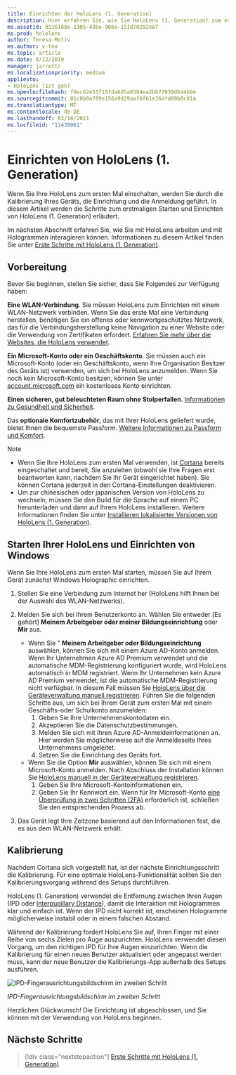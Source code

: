 ```yaml
---
title: Einrichten der HoloLens (1. Generation)
description: Hier erfahren Sie, wie Sie HoloLens (1. Generation) zum ersten Mal über ein Wi-Fi-Netzwerk mit einem Microsoft (MSA)- oder einem Azure Active Directory (AAD)-Konto einrichten.
ms.assetid: 0136188e-1305-43be-906e-151d70292e87
ms.prod: hololens
author: Teresa-Motiv
ms.author: v-tea
ms.topic: article
ms.date: 8/12/2019
manager: jarrettr
ms.localizationpriority: medium
appliesto:
- HoloLens (1st gen)
ms.openlocfilehash: f0ec62e55f15fda6d5a8304ea2bb77039d644b9e
ms.sourcegitcommit: 01c0b0a789e156a9d29aaf6f61e36dfd09b8c01a
ms.translationtype: MT
ms.contentlocale: de-DE
ms.lasthandoff: 03/16/2021
ms.locfileid: "11439061"
---
```

# <a name="set-up-your-hololens-1st-gen"></a>Einrichten von HoloLens (1. Generation)

Wenn Sie Ihre HoloLens zum ersten Mal einschalten, werden Sie durch die Kalibrierung Ihres Geräts, die Einrichtung und die Anmeldung geführt.  In diesem Artikel werden die Schritte zum erstmaligen Starten und Einrichten von HoloLens (1. Generation) erläutert.

Im nächsten Abschnitt erfahren Sie, wie Sie mit HoloLens arbeiten und mit Hologrammen interagieren können. Informationen zu diesem Artikel finden Sie unter [Erste Schritte mit HoloLens (1. Generation)](hololens1-basic-usage.md).

## <a name="before-you-start"></a>Vorbereitung

Bevor Sie beginnen, stellen Sie sicher, dass Sie Folgendes zur Verfügung haben:

**Eine WLAN-Verbindung**. Sie müssen HoloLens zum Einrichten mit einem WLAN-Netzwerk verbinden. Wenn Sie das erste Mal eine Verbindung herstellen, benötigen Sie ein offenes oder kennwortgeschütztes Netzwerk, das für die Verbindungsherstellung keine Navigation zu einer Website oder die Verwendung von Zertifikaten erfordert. [Erfahren Sie mehr über die Websites, die HoloLens verwendet](hololens-offline.md).

**Ein Microsoft-Konto oder ein Geschäftskonto**. Sie müssen auch ein Microsoft-Konto (oder ein Geschäftskonto, wenn Ihre Organisation Besitzer des Geräts ist) verwenden, um sich bei HoloLens anzumelden. Wenn Sie noch kein Microsoft-Konto besitzen, können Sie unter [account.microsoft.com](https://account.microsoft.com) ein kostenloses Konto einrichten.

**Einen sicheren, gut beleuchteten Raum ohne Stolperfallen**. [Informationen zu Gesundheit und Sicherheit](https://go.microsoft.com/fwlink/p/?LinkId=746661).

Das **optionale Komfortzubehör**, das mit Ihrer HoloLens geliefert wurde, bietet Ihnen die bequemste Passform. [Weitere Informationen zu Passform und Komfort](https://support.microsoft.com/help/12632/hololens-fit-your-hololens).

> [!NOTE]
>  
> - Wenn Sie Ihre HoloLens zum ersten Mal verwenden, ist [Cortana](hololens-cortana.md) bereits eingeschaltet und bereit, Sie anzuleiten (obwohl sie Ihre Fragen erst beantworten kann, nachdem Sie Ihr Gerät eingerichtet haben). Sie können Cortana jederzeit in den Cortana-Einstellungen deaktivieren.
> - Um zur chinesischen oder japanischen Version von HoloLens zu wechseln, müssen Sie den Build für die Sprache auf einem PC herunterladen und dann auf Ihrem HoloLens installieren. Weitere Informationen finden Sie unter [Installieren lokalisierter Versionen von HoloLens (1. Generation)](hololens1-install-localized.md).

## <a name="start-your-hololens-and-set-up-windows"></a>Starten Ihrer HoloLens und Einrichten von Windows

Wenn Sie Ihre HoloLens zum ersten Mal starten, müssen Sie auf Ihrem Gerät zunächst Windows Holographic einrichten.

1. Stellen Sie eine Verbindung zum Internet her (HoloLens hilft Ihnen bei der Auswahl des WLAN-Netzwerks).

1. Melden Sie sich bei Ihrem Benutzerkonto an. Wählen Sie entweder [Es gehört] **Meinem Arbeitgeber oder meiner Bildungseinrichtung** oder **Mir** aus.
    - Wenn Sie " **Meinem Arbeitgeber oder Bildungseinrichtung** auswählen, können Sie sich mit einem Azure AD-Konto anmelden. Wenn Ihr Unternehmen Azure AD Premium verwendet und die automatische MDM-Registrierung konfiguriert wurde, wird HoloLens automatisch in MDM registriert. Wenn Ihr Unternehmen kein Azure AD Premium verwendet, ist die automatische MDM-Registrierung nicht verfügbar. In diesem Fall müssen Sie [HoloLens über die Geräteverwaltung manuell registrieren](hololens-enroll-mdm.md#different-ways-to-enroll). Führen Sie die folgenden Schritte aus, um sich bei Ihrem Gerät zum ersten Mal mit einem Geschäfts-oder Schulkonto anzumelden:
        1. Geben Sie Ihre Unternehmenskontodaten ein.
        1. Akzeptieren Sie die Datenschutzbestimmungen.
        1. Melden Sie sich mit Ihren Azure AD-Anmeldeinformationen an. Hier werden Sie möglicherweise auf die Anmeldeseite Ihres Unternehmens umgeleitet.
        1. Setzen Sie die Einrichtung des Geräts fort.
    - Wenn Sie die Option **Mir** auswählen, können Sie sich mit einem Microsoft-Konto anmelden. Nach Abschluss der Installation können Sie [HoloLens manuell in der Geräteverwaltung registrieren](hololens-enroll-mdm.md#different-ways-to-enroll).
        1. Geben Sie Ihre Microsoft-Kontoinformationen ein.
        1. Geben Sie Ihr Kennwort ein. Wenn für Ihr Microsoft-Konto [eine Überprüfung in zwei Schritten (2FA)](https://blogs.technet.microsoft.com/microsoft_blog/2013/04/17/microsoft-account-gets-more-secure/) erforderlich ist, schließen Sie den entsprechenden Prozess ab.

1. Das Gerät legt Ihre Zeitzone basierend auf den Informationen fest, die es aus dem WLAN-Netzwerk erhält.

## <a name="calibration"></a>Kalibrierung

Nachdem Cortana sich vorgestellt hat, ist der nächste Einrichtungsschritt die Kalibrierung. Für eine optimale HoloLens-Funktionalität sollten Sie den Kalibrierungsvorgang während des Setups durchführen.

HoloLens (1. Generation) verwendet die Entfernung zwischen Ihren Augen (IPD oder [Interpupillary Distance](https://en.wikipedia.org/wiki/Interpupillary_distance)), damit die Interaktion mit Hologrammen klar und einfach ist. Wenn der IPD nicht korrekt ist, erscheinen Hologramme möglicherweise instabil oder in einem falschen Abstand.

Während der Kalibrierung fordert HoloLens Sie auf, Ihren Finger mit einer Reihe von sechs Zielen pro Auge auszurichten. HoloLens verwendet diesen Vorgang, um den richtigen IPD für Ihre Augen einzurichten. Wenn die Kalibrierung für einen neuen Benutzer aktualisiert oder angepasst werden muss, kann der neue Benutzer die Kalibrierungs-App außerhalb des Setups ausführen.

![IPD-Fingerausrichtungsbildschirm im zweiten Schritt](./images/ipd-finger-alignment-300px.jpg)

*IPD-Fingerausrichtungsbildschirm im zweiten Schritt*

Herzlichen Glückwunsch! Die Einrichtung ist abgeschlossen, und Sie können mit der Verwendung von HoloLens beginnen.

## <a name="next-steps"></a>Nächste Schritte

> [!div class="nextstepaction"]
> [Erste Schritte mit HoloLens (1. Generation)](hololens1-basic-usage.md)
